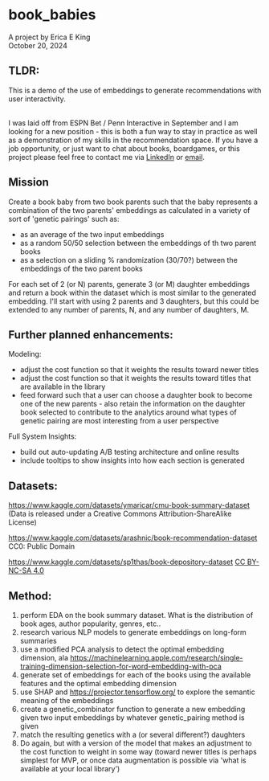 # book_babies
A project by
Erica E King
<br/>October 20, 2024

## TLDR:
This is a demo of the use of embeddings to generate recommendations with user interactivity.  

<br />I was laid off from ESPN Bet / Penn Interactive in September and I am looking for a new position - this is both a fun way to stay in practice as well as a demonstration of my skills in the recommendation space.  If you have a job opportunity, or just want to chat about books, boardgames, or this project please feel free to contact me via <a href='https://www.linkedin.com/in/ericaceaeking/'>LinkedIn</a> or <a href='mailto:zemerica+bookbabies@gmail.com'>email</a>.

## Mission

Create a book baby from two book parents such that the baby represents a combination of the two parents' embeddings as calculated in a variety of sort of 'genetic pairings' such as:
* as an average of the two input embeddings
* as a random 50/50 selection between the embeddings of th two parent books
* as a selection on a sliding % randomization (30/70?) between the embeddings of the two parent books

For each set of 2 (or N) parents, generate 3 (or M) daughter embeddings and return a book within the dataset which is most similar to the generated embedding.  I'll start with using 2 parents and 3 daughters, but this could be extended to any number of parents, N, and any number of daughters, M.

## Further planned enhancements:

Modeling:
* adjust the cost function so that it weights the results toward newer titles
* adjust the cost function so that it weights the results toward titles that are available in the library
* feed forward such that a user can choose a daughter book to become one of the new parents - also retain the information on the daughter book selected to contribute to the analytics around what types of genetic pairing are most interesting from a user perspective

Full System Insights:
* build out auto-updating A/B testing architecture and online results
* include tooltips to show insights into how each section is generated

## Datasets:

https://www.kaggle.com/datasets/ymaricar/cmu-book-summary-dataset
(Data is released under a Creative Commons Attribution-ShareAlike License)

https://www.kaggle.com/datasets/arashnic/book-recommendation-dataset
CC0: Public Domain

https://www.kaggle.com/datasets/sp1thas/book-depository-dataset
<a href='https://creativecommons.org/licenses/by-nc-sa/4.0/'>CC BY-NC-SA 4.0</a>

## Method:

1. perform EDA on the book summary dataset.  What is the distribution of book ages, author popularity, genres, etc..
2. research various NLP models to generate embeddings on long-form summaries
3. use a modified PCA analysis to detect the optimal embedding dimension, ala https://machinelearning.apple.com/research/single-training-dimension-selection-for-word-embedding-with-pca
4. generate set of embeddings for each of the books using the available features and the optimal embedding dimension
5. use SHAP and https://projector.tensorflow.org/ to explore the semantic meaning of the embeddings
6. create a genetic_combinator function to generate a new embedding given two input embeddings by whatever genetic_pairing method is given
7. match the resulting genetics with a (or several different?) daughters
8. Do again, but with a version of the model that makes an adjustment to the cost function to weight in some way (toward newer titles is perhaps simplest for MVP, or once data augmentation is possible via 'what is available at your local library')
